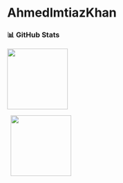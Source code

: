 ﻿# AhmedImtiazKhan
### 📊 GitHub Stats

<p align="left">
<img height="140em" src="https://github-readme-stats.vercel.app/api?username=AhmedImtiazKhan&count_private=true&show_icons=true&theme=tokyonight&hide=contribs,prs" align = "center"/>
&nbsp;

&nbsp;
<img height="140em" src="https://github-readme-streak-stats.herokuapp.com/?user=AhmedImtiazKhan&&theme=tokyonight"  align = "center"/>
</p>
